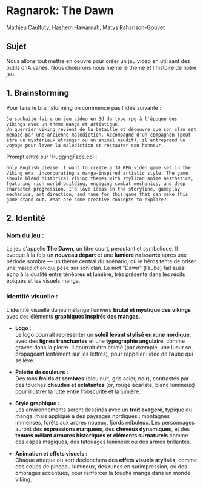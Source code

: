 # Ragnarok: The Dawn

Mathieu Caulfuty, Hashem Hawarnah, Matys Raharison-Gouvet

## Sujet

Nous allons tout mettre en oeuvre pour créer un jeu video en utilisant des outils d'IA variés.
Nous choisirons nous meme le theme et l'histoire de notre jeu.

## 1. Brainstorming

Pour faire le brainstorming on commence pas l'idée suivante :

```
Je souhaite faire un jeu video en 3d de type rpg à l'époque des vikings avec un thème manga et artistique.
Un guerrier viking revient de la bataille et découvre que son clan est menacé par une ancienne malédiction. Accompagné d'un compagnon (peut-être un mystérieux étranger ou un animal maudit), il entreprend un voyage pour lever la malédiction et restaurer son honneur.
```

Prompt entré sur 'HuggingFace.co' :

```
Only English please. I want to create a 3D RPG video game set in the Viking era, incorporating a manga-inspired artistic style. The game should blend historical Viking themes with stylized anime aesthetics, featuring rich world-building, engaging combat mechanics, and deep character progression. I’d love ideas on the storyline, gameplay mechanics, art direction, and name for this game that can make this game stand out. What are some creative concepts to explore?
```

## 2. Identité

### Nom du jeu :
Le jeu s'appelle **The Dawn**, un titre court, percutant et symbolique. Il évoque à la fois un **nouveau départ** et une **lumière naissante** après une période sombre — un thème central du scénario, où le héros tente de briser une malédiction qui pèse sur son clan. Le mot "Dawn" (l’aube) fait aussi écho à la dualité entre ténèbres et lumière, très présente dans les récits épiques et les visuels manga.

### Identité visuelle :
L’identité visuelle du jeu mélange l’univers **brutal et mystique des vikings** avec des éléments **graphiques inspirés des mangas**.

- **Logo :**  
  Le logo pourrait représenter un **soleil levant stylisé en rune nordique**, avec des **lignes tranchantes** et une **typographie angulaire**, comme gravée dans la pierre. Il pourrait être animé (par exemple, une lueur se propageant lentement sur les lettres), pour rappeler l’idée de l’aube qui se lève.

- **Palette de couleurs :**  
  Des tons **froids et sombres** (bleu nuit, gris acier, noir), contrastés par des touches **chaudes et éclatantes** (or, rouge écarlate, blanc lumineux) pour illustrer la lutte entre l’obscurité et la lumière.

- **Style graphique :**  
  Les environnements seront dessinés avec un **trait exagéré**, typique du manga, mais appliqué à des paysages nordiques : montagnes immenses, forêts aux arbres noueux, fjords nébuleux. Les personnages auront des **expressions marquées**, des **cheveux dynamiques**, et des **tenues mêlant armures historiques et éléments surnaturels** comme des capes magiques, des tatouages lumineux ou des armes brillantes.

- **Animation et effets visuels :**  
  Chaque attaque ou sort déclenchera des **effets visuels stylisés**, comme des coups de pinceau lumineux, des runes en surimpression, ou des ombrages accentués, pour renforcer la touche manga dans un monde viking.

